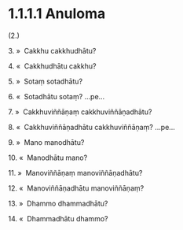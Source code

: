 

# 1.1.1.1 Anuloma





(2.)

3\. »  Cakkhu cakkhudhātu?

4\. «  Cakkhudhātu cakkhu?

5\. »  Sotaṃ sotadhātu?

6\. «  Sotadhātu sotaṃ? …pe…

7\. »  Cakkhuviññāṇaṃ cakkhuviññāṇadhātu?

8\. «  Cakkhuviññāṇadhātu cakkhuviññāṇaṃ? …pe…

9\. »  Mano manodhātu?

10\. «  Manodhātu mano?

11\. »  Manoviññāṇaṃ manoviññāṇadhātu?

12\. «  Manoviññāṇadhātu manoviññāṇaṃ?

13\. »  Dhammo dhammadhātu?

14\. «  Dhammadhātu dhammo?



